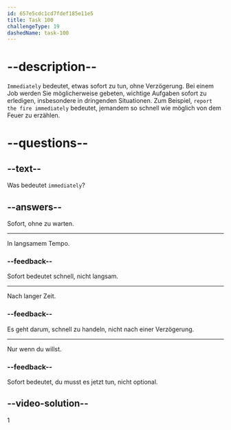 ```yaml
---
id: 657e5cdc1cd7fdef185e11e5
title: Task 100
challengeType: 19
dashedName: task-100
---
```


# --description--

`Immediately` bedeutet, etwas sofort zu tun, ohne Verzögerung. Bei einem Job werden Sie möglicherweise gebeten, wichtige Aufgaben sofort zu erledigen, insbesondere in dringenden Situationen. Zum Beispiel, `report the fire immediately` bedeutet, jemandem so schnell wie möglich von dem Feuer zu erzählen.

# --questions--

## --text--

Was bedeutet `immediately`?

## --answers--

Sofort, ohne zu warten.

---

In langsamem Tempo.

### --feedback--

Sofort bedeutet schnell, nicht langsam.

---

Nach langer Zeit.

### --feedback--

Es geht darum, schnell zu handeln, nicht nach einer Verzögerung.

---

Nur wenn du willst.

### --feedback--

Sofort bedeutet, du musst es jetzt tun, nicht optional.

## --video-solution--

1
